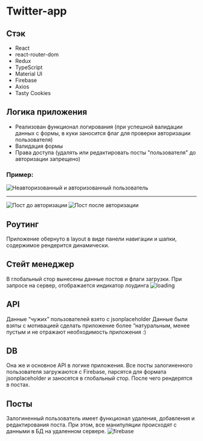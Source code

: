 # Twitter-app
## Стэк
* React 
* react-router-dom
* Redux
* TypeScript
* Material UI
* Firebase
* Axios
* Tasty Cookies
## Логика приложения
* Реализован функционал логирования (при успешной валидации данных с формы, в куки заносится флаг для проверки авторизации пользователя) 
* Валидация формы
* Права доступа (удалять или редактировать посты "пользователя" до авторизации запрещено)
### Пример:

![Неавторизованный и авторизованный пользователь](https://sun9-83.userapi.com/impg/k17EmibqeeApMr151S-iG4mvkJ3IJ-MDnU4r5Q/JWsp9OaV33Q.jpg?size=595x509&quality=96&sign=3a4b4e54884a96afdec921de0b5f018f&type=album)
***
![Пост до авторизации](https://sun9-79.userapi.com/impg/9k3NHfli0Bzs5yleEg0S2eDqAuvxz2zNtg-d2w/BoOMrjBNGZk.jpg?size=672x496&quality=96&sign=0556134f083794c115f3047b2aeddf85&type=album)
![Пост после авторизации](https://sun9-59.userapi.com/impg/oeFia3906scSxG3kc4SkNsPxTV_3N0Y_nMDe5w/sUF2GgqMk9M.jpg?size=672x486&quality=96&sign=6a9bf898ee1438c8f3b6554c24cf3e1a&type=album)
## Роутинг
Приложение обернуто в layout в виде панели навигации и шапки, содержимое рендерится динамически. 
## Стейт менеджер
В глобальный стор вынесены данные постов и флаги загрузки. При запросе на сервер, отображается индикатор лоудинга
![loading](https://sun9-27.userapi.com/impg/J9Z40lNtPwA5avjecYN8v9AcRMpoyZIk5dDIog/yFIlsG86Pa0.jpg?size=534x333&quality=96&sign=7f0ba29303863f75d715cab738907a1d&type=album)
## API
Данные “чужих” пользователей взято с jsonplaceholder
Данные были взяты с мотивацией сделать приложение более “натуральным, менее пустым и не отражают необходимость приложения :)
## DB 
Она же и основное API в логике приложения. Все посты залогиненного пользователя загружаются с Firebase, парсятся для формата jsonplaceholder и заносятся в глобальный стор. После чего рендерятся в постах.
## Посты
Залогиненный пользователь имеет функционал удаления, добавления и редактирования поста.
При этом, все манипуляции происходят с данными в БД на удаленном сервере. 
![firebase](https://sun9-77.userapi.com/impg/iTAWJmDs3lxxhkqxEfAnLCbIK1V8-NAgc6B5KA/dlKVYF0a9gs.jpg?size=726x597&quality=96&sign=70648726b8832d02fb1e092dc69e35a3&type=album)
